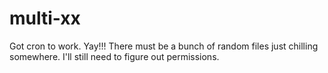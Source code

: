 # multi-xx

Got cron to work. Yay!!!
There must be a bunch of random files just chilling somewhere.
I'll still need to figure out permissions.
